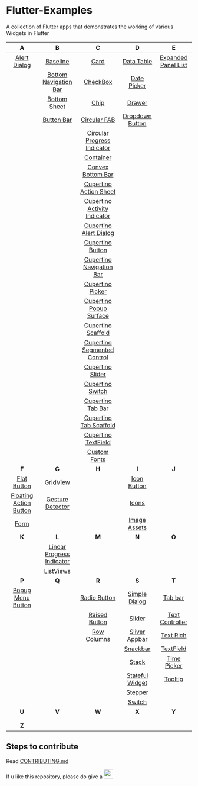 # Flutter-Examples
A collection of Flutter apps that demonstrates the working of various Widgets in Flutter

|      A      |       B      |      C      |       D      |       E       |
:-------------:|:------------:|:-----------:|:------------:|:-------------:|
| [Alert Dialog](https://github.com/infiniteoverflow/Flutter-Examples/tree/master/alert_dialog) | [Baseline](https://github.com/infiniteoverflow/Flutter-Examples/tree/master/baseline) | [Card](https://github.com/infiniteoverflow/Flutter-Examples/tree/master/card) | [Data Table](https://github.com/infiniteoverflow/Flutter-Examples/tree/master/data_table) | [Expanded Panel List](https://github.com/infiniteoverflow/Flutter-Examples/tree/master/expanded_panel_list)
|  | [Bottom Navigation Bar](https://github.com/infiniteoverflow/Flutter-Examples/tree/master/bottom_navigation_bar) | [CheckBox](https://github.com/infiniteoverflow/Flutter-Examples/tree/master/checkbox) | [Date Picker](https://github.com/infiniteoverflow/Flutter-Examples/tree/master/date_picker) |
|  | [Bottom Sheet](https://github.com/infiniteoverflow/Flutter-Examples/tree/master/bottom_sheet) | [Chip](https://github.com/infiniteoverflow/Flutter-Examples/tree/master/chip) | [Drawer](https://github.com/infiniteoverflow/Flutter-Examples/tree/master/drawer) | 
|  | [Button Bar](https://github.com/infiniteoverflow/Flutter-Examples/tree/master/button_bar) | [Circular FAB](https://github.com/infiniteoverflow/Flutter-Examples/tree/master/circular_floating_action_button) | [Dropdown Button](https://github.com/infiniteoverflow/Flutter-Examples/tree/master/dropdown_button) |
|  |  | [Circular Progress Indicator](https://github.com/infiniteoverflow/Flutter-Examples/tree/master/circular_progress_indicator) | |
|  |  | [Container](https://github.com/infiniteoverflow/Flutter-Examples/tree/master/container_demo_app) | |
|  |  | [Convex Bottom Bar](https://github.com/infiniteoverflow/Flutter-Examples/tree/master/convex_bottom_bar_example) | |
|  |  | [Cupertino Action Sheet](https://github.com/infiniteoverflow/Flutter-Examples/tree/master/cupertino_action_sheet) | |
|  |  | [Cupertino Activity Indicator](https://github.com/infiniteoverflow/Flutter-Examples/tree/master/cupertino_activity_indicator) | |
|  |  | [Cupertino Alert Dialog](https://github.com/infiniteoverflow/Flutter-Examples/tree/master/cupertino_alert_dialog) | |
|  |  | [Cupertino Button](https://github.com/infiniteoverflow/Flutter-Examples/tree/master/cupertino_button) | |
|  |  | [Cupertino Navigation Bar](https://github.com/infiniteoverflow/Flutter-Examples/tree/master/cupertino_navigation_bar) | |
|  |  | [Cupertino Picker](https://github.com/infiniteoverflow/Flutter-Examples/tree/master/cupertino_picker) | |
|  |  | [Cupertino Popup Surface](https://github.com/infiniteoverflow/Flutter-Examples/tree/master/cupertino_popup_surface) | |
|  |  | [Cupertino Scaffold](https://github.com/infiniteoverflow/Flutter-Examples/tree/master/cupertino_scaffold) | |
|  |  | [Cupertino Segmented Control](https://github.com/infiniteoverflow/Flutter-Examples/tree/master/cupertino_segmented_control) | |
|  |  | [Cupertino Slider](https://github.com/infiniteoverflow/Flutter-Examples/tree/master/cupertino_slider) | |
|  |  | [Cupertino Switch](https://github.com/infiniteoverflow/Flutter-Examples/tree/master/cupertino_switch) | |
|  |  | [Cupertino Tab Bar](https://github.com/infiniteoverflow/Flutter-Examples/tree/master/cupertino_tab_bar) | |
|  |  | [Cupertino Tab Scaffold](https://github.com/infiniteoverflow/Flutter-Examples/tree/master/cupertino_tab_scaffold) | |
|  |  | [Cupertino TextField](https://github.com/infiniteoverflow/Flutter-Examples/tree/master/cupertino_textfield) | |
|  |  | [Custom Fonts](https://github.com/infiniteoverflow/Flutter-Examples/tree/master/custom_fonts) | |
|      **F**      |       **G**      |      **H**      |       **I**      |       **J**       |
| [Flat Button](https://github.com/infiniteoverflow/Flutter-Examples/tree/master/flat_button) | [GridView](https://github.com/infiniteoverflow/Flutter-Examples/tree/master/grid_view) |  | [Icon Button](https://github.com/infiniteoverflow/Flutter-Examples/tree/master/icon_button) | 
| [Floating Action Button](https://github.com/infiniteoverflow/Flutter-Examples/tree/master/floating_action_button) | [Gesture Detector](https://github.com/infiniteoverflow/Flutter-Examples/tree/master/gesture_detector) |  | [Icons](https://github.com/infiniteoverflow/Flutter-Examples/tree/master/icons) | 
| [Form](https://github.com/infiniteoverflow/Flutter-Examples/tree/master/form) | |  | [Image Assets](https://github.com/infiniteoverflow/Flutter-Examples/tree/master/image_assets) | 
|      **K**      |       **L**      |      **M**      |       **N**      |       **O**       |
| | [Linear Progress Indicator](https://github.com/infiniteoverflow/Flutter-Examples/tree/master/linear_progress_indicator)  |  |  | 
|  | [ListViews](https://github.com/infiniteoverflow/Flutter-Examples/tree/master/list_views) |  |  |
|      **P**      |       **Q**      |      **R**      |       **S**      |       **T**       |
| [Popup Menu Button](https://github.com/infiniteoverflow/Flutter-Examples/tree/master/popup_menu_button)  | | [Radio Button](https://github.com/infiniteoverflow/Flutter-Examples/tree/master/radio_button)  | [Simple Dialog](https://github.com/infiniteoverflow/Flutter-Examples/tree/master/simple_dialog) | [Tab bar](https://github.com/infiniteoverflow/Flutter-Examples/tree/master/tab_bar)
| | | [Raised Button](https://github.com/infiniteoverflow/Flutter-Examples/tree/master/raised_button)  | [Slider](https://github.com/infiniteoverflow/Flutter-Examples/tree/master/slider) | [Text Controller](https://github.com/infiniteoverflow/Flutter-Examples/tree/master/text_controller)
| | | [Row Columns](https://github.com/infiniteoverflow/Flutter-Examples/tree/master/row_columns)  | [Sliver Appbar](https://github.com/infiniteoverflow/Flutter-Examples/tree/master/sliver_appbar) | [Text Rich](https://github.com/infiniteoverflow/Flutter-Examples/tree/master/text_rich)
| | | | [Snackbar](https://github.com/infiniteoverflow/Flutter-Examples/tree/master/snack_bar) | [TextField](https://github.com/infiniteoverflow/Flutter-Examples/tree/master/textfield)
| | | | [Stack](https://github.com/infiniteoverflow/Flutter-Examples/tree/master/stack) | [Time Picker](https://github.com/infiniteoverflow/Flutter-Examples/tree/master/time_picker)
| | | | [Stateful Widget](https://github.com/infiniteoverflow/Flutter-Examples/tree/master/stateful_widgets) | [Tooltip](https://github.com/infiniteoverflow/Flutter-Examples/tree/master/tooltip)
| | | | [Stepper](https://github.com/infiniteoverflow/Flutter-Examples/tree/master/stepper) |
| | | | [Switch](https://github.com/infiniteoverflow/Flutter-Examples/tree/master/switch_widget) |
|      **U**      |       **V**      |      **W**      |       **X**      |       **Y**       |
| | | | |
| | | | |
|      **Z**      |           |       |          |           |


## Steps to contribute

Read [CONTRIBUTING.md](./CONTRIBUTING.md)

If u like this repository, please do give a <img src="https://cdn3.iconfinder.com/data/icons/stars-5/512/gold_star-512.png" height="25em"/>
